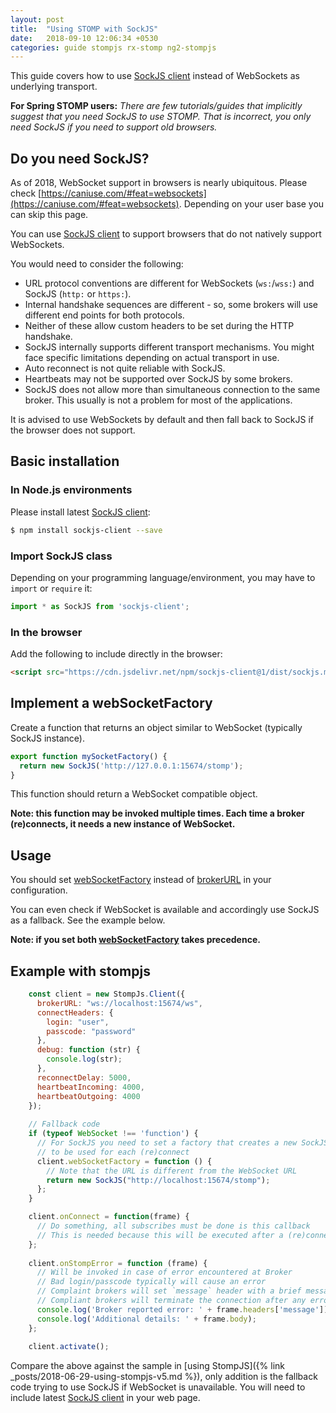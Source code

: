 ```yaml
---
layout: post
title:  "Using STOMP with SockJS"
date:   2018-09-10 12:06:34 +0530
categories: guide stompjs rx-stomp ng2-stompjs
---
```


This guide covers how to use [SockJS client] instead of WebSockets as underlying transport.

**For Spring STOMP users:**
*There are few tutorials/guides that implicitly suggest that you need SockJS to use STOMP.
That is incorrect, you only need SockJS if you need to support old browsers.*

## Do you need SockJS?

As of 2018, WebSocket support in browsers is nearly ubiquitous.
Please check [https://caniuse.com/#feat=websockets](https://caniuse.com/#feat=websockets).
Depending on your user base you can skip this page.

You can use [SockJS client]
to support browsers that do not natively support WebSockets.

You would need to consider the following:

- URL protocol conventions are different for WebSockets (`ws:`/`wss:`) and SockJS (`http:` or `https:`).
- Internal handshake sequences are different - so, some brokers will use different end points for
  both protocols.
- Neither of these allow custom headers to be set during the HTTP handshake.
- SockJS internally supports different transport mechanisms. You might face specific limitations
  depending on actual transport in use.
- Auto reconnect is not quite reliable with SockJS.
- Heartbeats may not be supported over SockJS by some brokers.
- SockJS does not allow more than simultaneous connection to the same broker.
  This usually is not a problem for most of the applications.

It is advised to use WebSockets by default and then fall back to SockJS if the browser does not support.

## Basic installation

### In Node.js environments

Please install latest [SockJS client]:

```bash
$ npm install sockjs-client --save
```

### Import SockJS class

Depending on your programming language/environment, you may have to `import` or `require` it:

```typescript
import * as SockJS from 'sockjs-client';
```

### In the browser

Add the following to include directly in the browser:

```html
<script src="https://cdn.jsdelivr.net/npm/sockjs-client@1/dist/sockjs.min.js"></script>
```

## Implement a webSocketFactory

Create a function that returns an object similar to WebSocket (typically SockJS instance).

```typescript
export function mySocketFactory() {
  return new SockJS('http://127.0.0.1:15674/stomp');
}
```

This function should return a WebSocket compatible object.

**Note: this function may be invoked multiple times.
Each time a broker (re)connects, it needs a new instance of WebSocket.**

## Usage

You should set [webSocketFactory] instead of [brokerURL] in your configuration.

You can even check if WebSocket is available and accordingly use SockJS as a fallback.
See the example below.

**Note: if you set both [webSocketFactory] takes precedence.**

## Example with stompjs

```javascript
    const client = new StompJs.Client({
      brokerURL: "ws://localhost:15674/ws",
      connectHeaders: {
        login: "user",
        passcode: "password"
      },
      debug: function (str) {
        console.log(str);
      },
      reconnectDelay: 5000,
      heartbeatIncoming: 4000,
      heartbeatOutgoing: 4000
    });
    
    // Fallback code
    if (typeof WebSocket !== 'function') {
      // For SockJS you need to set a factory that creates a new SockJS instance
      // to be used for each (re)connect
      client.webSocketFactory = function () {
        // Note that the URL is different from the WebSocket URL 
        return new SockJS("http://localhost:15674/stomp");
      };
    }

    client.onConnect = function(frame) {
      // Do something, all subscribes must be done is this callback
      // This is needed because this will be executed after a (re)connect
    };
    
    client.onStompError = function (frame) {
      // Will be invoked in case of error encountered at Broker
      // Bad login/passcode typically will cause an error
      // Complaint brokers will set `message` header with a brief message. Body may contain details.
      // Compliant brokers will terminate the connection after any error
      console.log('Broker reported error: ' + frame.headers['message']);
      console.log('Additional details: ' + frame.body);
    };
    
    client.activate();
```

Compare the above against the sample in [using StompJS]({% link _posts/2018-06-29-using-stompjs-v5.md %}),
only addition is the fallback code trying to use SockJS if WebSocket is unavailable.
You will need to include latest [SockJS client] in your web page.



[SockJS client]: https://github.com/sockjs/sockjs-client
[StompConfig]: /api-docs/latest/classes/StompConfig.html
[InjectableRxStompConfig]: /api-docs/latest/injectables/InjectableRxStompConfig.html
[webSocketFactory]: /api-docs/latest/classes/Client.html#webSocketFactory
[brokerURL]: /api-docs/latest/classes/Client.html#brokerURL
[Stomp Client]: /api-docs/latest/classes/Client.html
